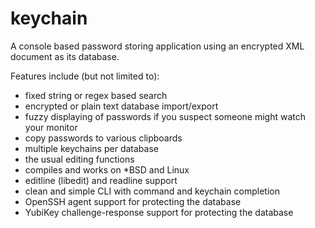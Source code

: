 keychain
========

A console based password storing application using an encrypted XML document as its database.

Features include (but not limited to):
* fixed string or regex based search
* encrypted or plain text database import/export
* fuzzy displaying of passwords if you suspect someone might watch your monitor
* copy passwords to various clipboards
* multiple keychains per database
* the usual editing functions
* compiles and works on \*BSD and Linux
* editline (libedit) and readline support
* clean and simple CLI with command and keychain completion
* OpenSSH agent support for protecting the database
* YubiKey challenge-response support for protecting the database
